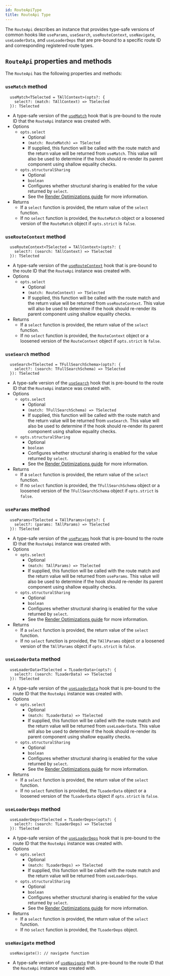 ```yaml
---
id: RouteApiType
title: RouteApi Type
---
```


The `RouteApi` describes an instance that provides type-safe versions of common hooks like `useParams`, `useSearch`, `useRouteContext`, `useNavigate`, `useLoaderData`, and `useLoaderDeps` that are pre-bound to a specific route ID and corresponding registered route types.

## `RouteApi` properties and methods

The `RouteApi` has the following properties and methods:

### `useMatch` method

```tsx
  useMatch<TSelected = TAllContext>(opts?: {
    select?: (match: TAllContext) => TSelected
  }): TSelected
```

- A type-safe version of the [`useMatch`](../useMatchHook.md) hook that is pre-bound to the route ID that the `RouteApi` instance was created with.
- Options
  - `opts.select`
    - Optional
    - `(match: RouteMatch) => TSelected`
    - If supplied, this function will be called with the route match and the return value will be returned from `useMatch`. This value will also be used to determine if the hook should re-render its parent component using shallow equality checks.
  - `opts.structuralSharing`
    - Optional
    - `boolean`
    - Configures whether structural sharing is enabled for the value returned by `select`.
    - See the [Render Optimizations guide](../../../guide/render-optimizations.md) for more information.
- Returns
  - If a `select` function is provided, the return value of the `select` function.
  - If no `select` function is provided, the `RouteMatch` object or a loosened version of the `RouteMatch` object if `opts.strict` is `false`.

### `useRouteContext` method

```tsx
  useRouteContext<TSelected = TAllContext>(opts?: {
    select?: (search: TAllContext) => TSelected
  }): TSelected
```

- A type-safe version of the [`useRouteContext`](../useRouteContextHook.md) hook that is pre-bound to the route ID that the `RouteApi` instance was created with.
- Options
  - `opts.select`
    - Optional
    - `(match: RouteContext) => TSelected`
    - If supplied, this function will be called with the route match and the return value will be returned from `useRouteContext`. This value will also be used to determine if the hook should re-render its parent component using shallow equality checks.
- Returns
  - If a `select` function is provided, the return value of the `select` function.
  - If no `select` function is provided, the `RouteContext` object or a loosened version of the `RouteContext` object if `opts.strict` is `false`.

### `useSearch` method

```tsx
  useSearch<TSelected = TFullSearchSchema>(opts?: {
    select?: (search: TFullSearchSchema) => TSelected
  }): TSelected
```

- A type-safe version of the [`useSearch`](../useSearchHook.md) hook that is pre-bound to the route ID that the `RouteApi` instance was created with.
- Options
  - `opts.select`
    - Optional
    - `(match: TFullSearchSchema) => TSelected`
    - If supplied, this function will be called with the route match and the return value will be returned from `useSearch`. This value will also be used to determine if the hook should re-render its parent component using shallow equality checks.
  - `opts.structuralSharing`
    - Optional
    - `boolean`
    - Configures whether structural sharing is enabled for the value returned by `select`.
    - See the [Render Optimizations guide](../../../guide/render-optimizations.md) for more information.
- Returns
  - If a `select` function is provided, the return value of the `select` function.
  - If no `select` function is provided, the `TFullSearchSchema` object or a loosened version of the `TFullSearchSchema` object if `opts.strict` is `false`.

### `useParams` method

```tsx
  useParams<TSelected = TAllParams>(opts?: {
    select?: (params: TAllParams) => TSelected
  }): TSelected
```

- A type-safe version of the [`useParams`](../useParamsHook.md) hook that is pre-bound to the route ID that the `RouteApi` instance was created with.
- Options
  - `opts.select`
    - Optional
    - `(match: TAllParams) => TSelected`
    - If supplied, this function will be called with the route match and the return value will be returned from `useParams`. This value will also be used to determine if the hook should re-render its parent component using shallow equality checks.
  - `opts.structuralSharing`
    - Optional
    - `boolean`
    - Configures whether structural sharing is enabled for the value returned by `select`.
    - See the [Render Optimizations guide](../../../guide/render-optimizations.md) for more information.
- Returns
  - If a `select` function is provided, the return value of the `select` function.
  - If no `select` function is provided, the `TAllParams` object or a loosened version of the `TAllParams` object if `opts.strict` is `false`.

### `useLoaderData` method

```tsx
  useLoaderData<TSelected = TLoaderData>(opts?: {
    select?: (search: TLoaderData) => TSelected
  }): TSelected
```

- A type-safe version of the [`useLoaderData`](../useLoaderDataHook.md) hook that is pre-bound to the route ID that the `RouteApi` instance was created with.
- Options
  - `opts.select`
    - Optional
    - `(match: TLoaderData) => TSelected`
    - If supplied, this function will be called with the route match and the return value will be returned from `useLoaderData`. This value will also be used to determine if the hook should re-render its parent component using shallow equality checks.
  - `opts.structuralSharing`
    - Optional
    - `boolean`
    - Configures whether structural sharing is enabled for the value returned by `select`.
    - See the [Render Optimizations guide](../../../guide/render-optimizations.md) for more information.
- Returns
  - If a `select` function is provided, the return value of the `select` function.
  - If no `select` function is provided, the `TLoaderData` object or a loosened version of the `TLoaderData` object if `opts.strict` is `false`.

### `useLoaderDeps` method

```tsx
  useLoaderDeps<TSelected = TLoaderDeps>(opts?: {
    select?: (search: TLoaderDeps) => TSelected
  }): TSelected
```

- A type-safe version of the [`useLoaderDeps`](../useLoaderDepsHook.md) hook that is pre-bound to the route ID that the `RouteApi` instance was created with.
- Options
  - `opts.select`
    - Optional
    - `(match: TLoaderDeps) => TSelected`
    - If supplied, this function will be called with the route match and the return value will be returned from `useLoaderDeps`.
  - `opts.structuralSharing`
    - Optional
    - `boolean`
    - Configures whether structural sharing is enabled for the value returned by `select`.
    - See the [Render Optimizations guide](../../../guide/render-optimizations.md) for more information.
- Returns
  - If a `select` function is provided, the return value of the `select` function.
  - If no `select` function is provided, the `TLoaderDeps` object.

### `useNavigate` method

```tsx
  useNavigate(): // navigate function
```

- A type-safe version of [`useNavigate`](../useNavigateHook.md) that is pre-bound to the route ID that the `RouteApi` instance was created with.
